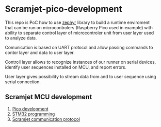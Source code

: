 # Scramjet-pico-development
This repo is PoC how to use [zephyr](https://www.zephyrproject.org/) library to build 
a runtime enviroment that can be run on microcontrolers (Raspberry Pico used in example) with ability to separate control layer of microcontroler unit from user layer used to analyze data.

Comunication is based on UART protocol and allow passing commands to contor layer and data to user layer.


Controll layer allows to recognize instances of our runner on serial devices, identify user sequences installed on MCU, and report errors.

User layer gives possibility to stream data from and to user sequence using serial connection.


## Scramjet MCU development

1. [Pico development](docs/pico-develpment.md)
2. [STM32 programming](docs/stm32-programmer.md)
3. [Scramjet communication protocol](docs/srcamjet-protocol.md)
